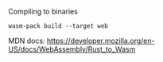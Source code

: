 Compiling to binaries
```
wasm-pack build --target web
```

MDN docs: https://developer.mozilla.org/en-US/docs/WebAssembly/Rust_to_Wasm

